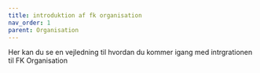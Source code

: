 ```yaml
---
title: introduktion af fk organisation
nav_order: 1
parent: Organisation
---
```


Her kan du se en vejledning til hvordan du kommer igang med intrgrationen til FK Organisation

